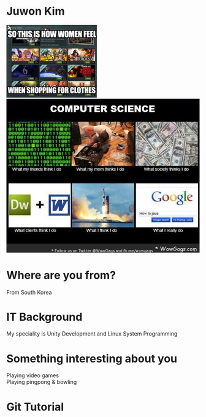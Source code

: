 # Juwon Kim
![Get Steams](/ITMO-444/Week1/Image/Meme1.jpg)
![CS memes](/ITMO-444/Week1/Image/Meme2.jpg)
# Where are you from?
From South Korea
# IT Background
My speciality is Unity Development and Linux System Programming
# Something interesting about you
Playing video games<br>
Playing pingpong & bowling
# Git Tutorial

